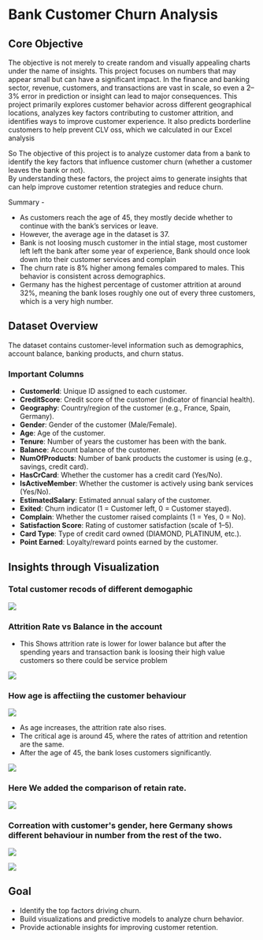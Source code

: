 # Bank Customer Churn Analysis

## Core Objective
The objective is not merely to create random and visually appealing charts under the name of insights. This project focuses on numbers that may appear small but can have a significant impact. In the finance and banking sector, revenue, customers, and transactions are vast in scale, so even a 2–3% error in prediction or insight can lead to major consequences. This project primarily explores customer behavior across different geographical locations, analyzes key factors contributing to customer attrition, and identifies ways to improve customer experience. It also predicts borderline customers to help prevent CLV oss, which we calculated in our Excel analysis

So The objective of this project is to analyze customer data from a bank to identify the key factors that influence customer churn (whether a customer leaves the bank or not).  
By understanding these factors, the project aims to generate insights that can help improve customer retention strategies and reduce churn.

Summary - 

- As customers reach the age of 45, they mostly decide whether to continue with the bank’s services or leave.
- However, the average age in the dataset is 37.
- Bank is not loosing musch customer in the intial stage, most customer left left the bank after some year of experience, Bank should once look down into their customer services and complain
- The churn rate is 8% higher among females compared to males. This behavior is consistent across demographics.
- Germany has the highest percentage of customer attrition at around 32%, meaning the bank loses roughly one out of every three customers, which is a very high number.
  
## Dataset Overview
The dataset contains customer-level information such as demographics, account balance, banking products, and churn status.

### Important Columns
- **CustomerId**: Unique ID assigned to each customer.  
- **CreditScore**: Credit score of the customer (indicator of financial health).  
- **Geography**: Country/region of the customer (e.g., France, Spain, Germany).  
- **Gender**: Gender of the customer (Male/Female).  
- **Age**: Age of the customer.  
- **Tenure**: Number of years the customer has been with the bank.  
- **Balance**: Account balance of the customer.  
- **NumOfProducts**: Number of bank products the customer is using (e.g., savings, credit card).  
- **HasCrCard**: Whether the customer has a credit card (Yes/No).  
- **IsActiveMember**: Whether the customer is actively using bank services (Yes/No).  
- **EstimatedSalary**: Estimated annual salary of the customer.  
- **Exited**: Churn indicator (1 = Customer left, 0 = Customer stayed).  
- **Complain**: Whether the customer raised complaints (1 = Yes, 0 = No).  
- **Satisfaction Score**: Rating of customer satisfaction (scale of 1–5).  
- **Card Type**: Type of credit card owned (DIAMOND, PLATINUM, etc.).  
- **Point Earned**: Loyalty/reward points earned by the customer.

## Insights through Visualization

### Total customer recods  of different demogaphic

![](https://github.com/msarvesh2022/Customer-Churn-Prediction/blob/main/image_sc/bn-1.png)

### Attrition Rate vs Balance in the account
- This Shows attrition rate is lower for lower balance but after the spending years and transaction bank is loosing their high value customers so there could be service problem

![](https://github.com/msarvesh2022/Customer-Churn-Prediction/blob/main/image_sc/bn-7.png)


### How age is affectiing the customer behaviour 

![](https://github.com/msarvesh2022/Customer-Churn-Prediction/blob/main/image_sc/bn-2.png)

- As age increases, the attrition rate also rises.
- The critical age is around 45, where the rates of attrition and retention are the same.
- After the age of 45, the bank loses customers significantly.

![](https://github.com/msarvesh2022/Customer-Churn-Prediction/blob/main/image_sc/bn-7.png)



### Here We added the comparison of retain rate.


![](https://github.com/msarvesh2022/Customer-Churn-Prediction/blob/main/image_sc/bn-3.png)

### Correation with customer's gender, here Germany shows different behaviour in number from the rest of the two.

![](https://github.com/msarvesh2022/Customer-Churn-Prediction/blob/main/image_sc/bn-4.png)

![](https://github.com/msarvesh2022/Customer-Churn-Prediction/blob/main/image_sc/bn5.png)




## Goal
- Identify the top factors driving churn.  
- Build visualizations and predictive models to analyze churn behavior.  
- Provide actionable insights for improving customer retention.  








